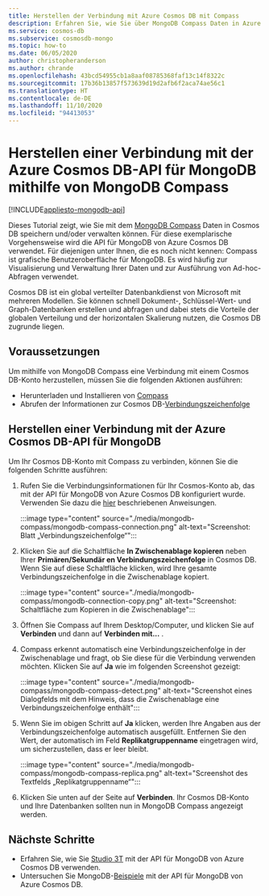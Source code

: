 ```yaml
---
title: Herstellen der Verbindung mit Azure Cosmos DB mit Compass
description: Erfahren Sie, wie Sie über MongoDB Compass Daten in Azure Cosmos DB speichern und verwalten.
ms.service: cosmos-db
ms.subservice: cosmosdb-mongo
ms.topic: how-to
ms.date: 06/05/2020
author: christopheranderson
ms.author: chrande
ms.openlocfilehash: 43bcd54955cb1a8aaf08785368faf13c14f8322c
ms.sourcegitcommit: 17b36b13857f573639d19d2afb6f2aca74ae56c1
ms.translationtype: HT
ms.contentlocale: de-DE
ms.lasthandoff: 11/10/2020
ms.locfileid: "94413053"
---
```

# <a name="use-mongodb-compass-to-connect-to-azure-cosmos-dbs-api-for-mongodb"></a>Herstellen einer Verbindung mit der Azure Cosmos DB-API für MongoDB mithilfe von MongoDB Compass
[!INCLUDE[appliesto-mongodb-api](includes/appliesto-mongodb-api.md)]

Dieses Tutorial zeigt, wie Sie mit dem [MongoDB Compass](https://www.mongodb.com/products/compass) Daten in Cosmos DB speichern und/oder verwalten können. Für diese exemplarische Vorgehensweise wird die API für MongoDB von Azure Cosmos DB verwendet. Für diejenigen unter Ihnen, die es noch nicht kennen: Compass ist grafische Benutzeroberfläche für MongoDB. Es wird häufig zur Visualisierung und Verwaltung Ihrer Daten und zur Ausführung von Ad-hoc-Abfragen verwendet.

Cosmos DB ist ein global verteilter Datenbankdienst von Microsoft mit mehreren Modellen. Sie können schnell Dokument-, Schlüssel-Wert- und Graph-Datenbanken erstellen und abfragen und dabei stets die Vorteile der globalen Verteilung und der horizontalen Skalierung nutzen, die Cosmos DB zugrunde liegen.

## <a name="pre-requisites"></a>Voraussetzungen

Um mithilfe von MongoDB Compass eine Verbindung mit einem Cosmos DB-Konto herzustellen, müssen Sie die folgenden Aktionen ausführen:

* Herunterladen und Installieren von [Compass](https://www.mongodb.com/download-center/compass?jmp=hero)
* Abrufen der Informationen zur Cosmos DB-[Verbindungszeichenfolge](connect-mongodb-account.md)

## <a name="connect-to-cosmos-dbs-api-for-mongodb"></a>Herstellen einer Verbindung mit der Azure Cosmos DB-API für MongoDB

Um Ihr Cosmos DB-Konto mit Compass zu verbinden, können Sie die folgenden Schritte ausführen:

1. Rufen Sie die Verbindungsinformationen für Ihr Cosmos-Konto ab, das mit der API für MongoDB von Azure Cosmos DB konfiguriert wurde. Verwenden Sie dazu die [hier](connect-mongodb-account.md) beschriebenen Anweisungen.

    :::image type="content" source="./media/mongodb-compass/mongodb-compass-connection.png" alt-text="Screenshot: Blatt „Verbindungszeichenfolge“":::

2. Klicken Sie auf die Schaltfläche **In Zwischenablage kopieren** neben Ihrer **Primären/Sekundär en Verbindungszeichenfolge** in Cosmos DB. Wenn Sie auf diese Schaltfläche klicken, wird Ihre gesamte Verbindungszeichenfolge in die Zwischenablage kopiert.

    :::image type="content" source="./media/mongodb-compass/mongodb-connection-copy.png" alt-text="Screenshot: Schaltfläche zum Kopieren in die Zwischenablage":::

3. Öffnen Sie Compass auf Ihrem Desktop/Computer, und klicken Sie auf **Verbinden** und dann auf **Verbinden mit...** .

4. Compass erkennt automatisch eine Verbindungszeichenfolge in der Zwischenablage und fragt, ob Sie diese für die Verbindung verwenden möchten. Klicken Sie auf **Ja** wie im folgenden Screenshot gezeigt:

    :::image type="content" source="./media/mongodb-compass/mongodb-compass-detect.png" alt-text="Screenshot eines Dialogfelds mit dem Hinweis, dass die Zwischenablage eine Verbindungszeichenfolge enthält":::

5. Wenn Sie im obigen Schritt auf **Ja** klicken, werden Ihre Angaben aus der Verbindungszeichenfolge automatisch ausgefüllt. Entfernen Sie den Wert, der automatisch im Feld **Replikatgruppenname** eingetragen wird, um sicherzustellen, dass er leer bleibt.

    :::image type="content" source="./media/mongodb-compass/mongodb-compass-replica.png" alt-text="Screenshot des Textfelds „Replikatgruppenname“":::

6. Klicken Sie unten auf der Seite auf **Verbinden**. Ihr Cosmos DB-Konto und Ihre Datenbanken sollten nun in MongoDB Compass angezeigt werden.

## <a name="next-steps"></a>Nächste Schritte

- Erfahren Sie, wie Sie [Studio 3T](mongodb-mongochef.md) mit der API für MongoDB von Azure Cosmos DB verwenden.
- Untersuchen Sie MongoDB-[Beispiele](mongodb-samples.md) mit der API für MongoDB von Azure Cosmos DB.

